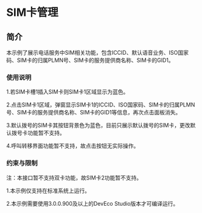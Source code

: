 # SIM卡管理

## 简介

本示例了展示电话服务中SIM相关功能，包含ICCID、默认语音业务、ISO国家码、SIM卡的归属PLMN号、SIM卡的服务提供商名称、SIM卡的GID1。

### 使用说明

1.若SIM卡槽1插入SIM卡则SIM卡1区域显示为蓝色。

2.点击SIM卡1区域，弹窗显示SIM卡1的ICCID、ISO国家码、SIM卡的归属PLMN号、SIM卡的服务提供商名称、SIM卡的GID1等信息，再次点击面板消失。

3.默认拨号的SIM卡其按钮背景色为蓝色，目前只展示默认拨号的SIM卡，更改默认拨号卡功能暂不支持。

4.呼叫转移界面功能暂不支持，故点击按钮无实际操作。

### 约束与限制

注：本接口暂不支持双卡功能，故SIM卡2功能暂不支持。

1.本示例仅支持在标准系统上运行。

2.本示例需要使用3.0.0.900及以上的DevEco Studio版本才可编译运行。